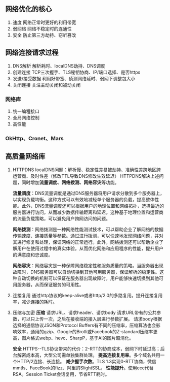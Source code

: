 
## 网络优化的核心

1. 速度 网络正常时更好的利用带宽
2. 弱网络 网络不稳定时的连通性
3. 安全 防止第三方劫持、窃听篡改

## 网络连接请求过程

1. DNS解析  解析耗时、localDNS劫持、DNS调度
2. 创建连接  TCP三次握手、TLS秘钥协商、IP/端口选择、是否https
3. 发送/接受数据 利用好带宽、侦测网络延时、弱网下调整包大小
4. 关闭连接  关注主动关闭和被动关闭

### 网络库
1. 统一编程接口
2. 全局网络控制
3. 高性能

### OkHttp、Cronet、Mars

## 高质量网络库

1. HTTPDNS 
	localDNS问题：解析慢、稳定性差易被劫持、准确性差跨地区跨运营商、及时性差（修改TTL导致DNS修改生效延迟）
	HTTPDNS解决上述问题，同时增加**流量调度、网络拨测、网络容灾**等功能。
	
	**流量调度**：DNS流量调度是通过DNS服务器将用户请求分散到多个服务器上，以实现负载均衡。这种方式可以有效地减轻单个服务器的负载，提高整体性能。此外，DNS流量调度还可以根据用户的地理位置和网络拓扑，选择最近的服务器进行访问，从而减少数据传输距离和延迟。这种基于地理位置和运营商的流量负载策略，可以避免用户跨网访问的问题。
	
	**网络拨测**：网络拨测是一种网络性能测试技术，可以帮助企业了解网络的数据传输速度、连接质量等参数。通过进行拨测，可以快速地发现网络问题，并对其进行修复和处理，保证网络的正常运行。此外，网络拨测还可以帮助企业了解用户在使用过程中的真实体验，从而优化网络和应用程序的性能，提升用户的满意度和忠诚度。
	
	**网络容灾**：网络容灾是一种保障网络稳定性和服务质量的策略。当服务器出现故障时，DNS服务器可以自动切换到其他可用服务器，保证解析的稳定性。这种自动切换的机制可以保证在服务器出现故障时，用户能够快速切换到其他可用服务器，从而保证服务的可用性。
	
2. 连接复用
	通过http协议的keep-alive或者http/2.0的多路复用。提升连接复用率，减少连接的耗时。
	
3. 压缩与加密
	**压缩**
	请求URL、请求header、请求body
	请求URL带有的公共参数，可以只上传一次，之后在接收端的接入层进行参数扩展。
	请求body根据选择的通信协议JSON和Protocol Buffers有不同的压缩率，压缩算法也会影响效率，通用的gzip、Google的Brotli或Facebook的Z-standard压缩率更高，图片格式webp、hevc、SharpP，基于AI的图片超清化。
	
	**安全**
	 HTTPS--TLS协议带来的代价：2-RTT的协商成本，弱网下时延过高；后台解密成本高，大型公司需单独集群处理。
	 **提高连接复用率**。多个域名共用一个HTTP/2连接、长连接。
	 **减少握手次数**。TLS 1.3实现0-RTT协商，微信mmtls、FaceBook的fizz、阿里的SlightSSL。
	 **性能提升**。使用ecc代替RSA。Session Ticket会话复用，节省RTT耗时。